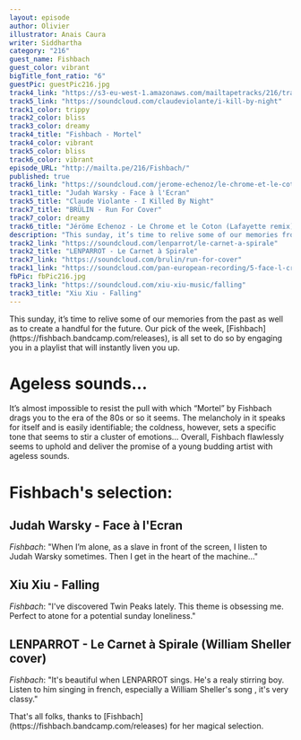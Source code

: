 ```yaml
---
layout: episode
author: Olivier
illustrator: Anais Caura
writer: Siddhartha
category: "216"
guest_name: Fishbach
guest_color: vibrant
bigTitle_font_ratio: "6"
guestPic: guestPic216.jpg
track4_link: "https://s3-eu-west-1.amazonaws.com/mailtapetracks/216/track4.mp3"
track5_link: "https://soundcloud.com/claudeviolante/i-kill-by-night"
track1_color: trippy
track2_color: bliss
track3_color: dreamy
track4_title: "Fishbach - Mortel"
track4_color: vibrant
track5_color: bliss
track6_color: vibrant
episode_URL: "http://mailta.pe/216/Fishbach/"
published: true
track6_link: "https://soundcloud.com/jerome-echenoz/le-chrome-et-le-coton-lafayette-remix"
track1_title: "Judah Warsky - Face à l'Ecran"
track5_title: "Claude Violante - I Killed By Night"
track7_title: "BRÜLIN - Run For Cover"
track7_color: dreamy
track6_title: "Jéröme Echenoz - Le Chrome et le Coton (Lafayette remix)"
description: "This sunday, it’s time to relive some of our memories from the past as well as to create a handful for the future. Our pick of the week, Fishbach, is all set to do so by engaging you in a playlist that will instantly liven you up."
track2_link: "https://soundcloud.com/lenparrot/le-carnet-a-spirale"
track2_title: "LENPARROT - Le Carnet à Spirale"
track7_link: "https://soundcloud.com/brulin/run-for-cover"
track1_link: "https://soundcloud.com/pan-european-recording/5-face-l-cran"
fbPic: fbPic216.jpg
track3_link: "https://soundcloud.com/xiu-xiu-music/falling"
track3_title: "Xiu Xiu - Falling"
---
```

<p id="introduction">This sunday, it’s time to relive some of our memories from the past as well as to create a handful for the future. Our pick of the week, [Fishbach](https://fishbach.bandcamp.com/releases), is all set to do so by engaging you in a playlist that will instantly liven you up.</p>

# Ageless sounds...

It’s almost impossible to resist the pull with which “Mortel” by Fishbach drags you to the era of the 80s or so it seems. The melancholy in it speaks for itself and is easily identifiable; the coldness, however, sets a specific tone that seems to stir a cluster of emotions… Overall, Fishbach flawlessly seems to uphold and deliver the promise of a young budding artist with ageless sounds.   
 
# Fishbach's selection:

## Judah Warsky - Face à l'Ecran
_Fishbach_: "When I’m alone, as a slave in front of the screen, I listen to Judah Warsky sometimes. Then I get in the heart of the machine…"

## Xiu Xiu - Falling
_Fishbach_: "I've discovered Twin Peaks lately. This theme is obsessing me. Perfect to atone for a potential sunday loneliness."

## LENPARROT - Le Carnet à Spirale (William Sheller cover)
_Fishbach_: "It's beautiful when LENPARROT sings. He's a realy stirring boy. Listen to him singing in french, especially a William Sheller's song , it's very classy."


<p id="outroduction">
That's all folks, thanks to [Fishbach](https://fishbach.bandcamp.com/releases) for her magical selection.</p>
